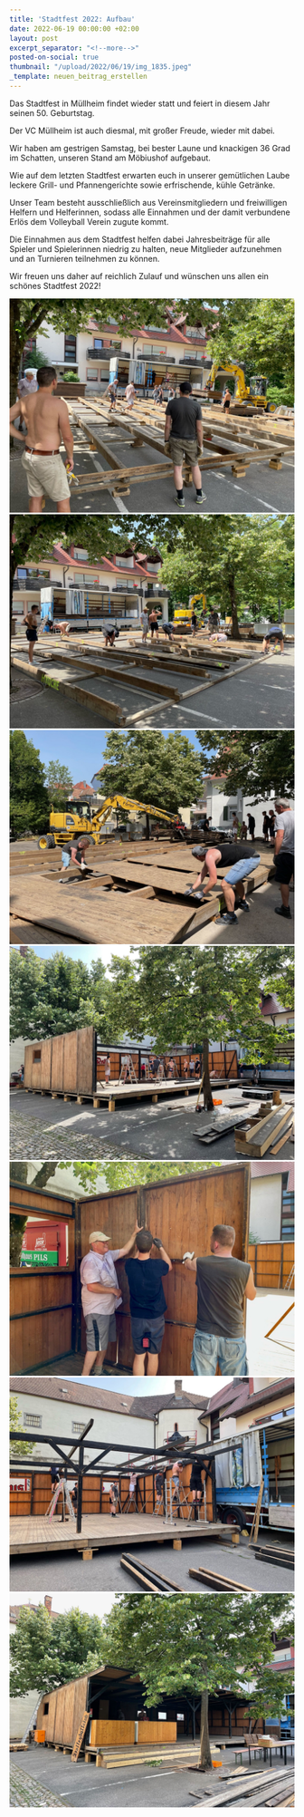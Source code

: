 ```yaml
---
title: 'Stadtfest 2022: Aufbau'
date: 2022-06-19 00:00:00 +02:00
layout: post
excerpt_separator: "<!--more-->"
posted-on-social: true
thumbnail: "/upload/2022/06/19/img_1835.jpeg"
_template: neuen_beitrag_erstellen
---
```


Das Stadtfest in Müllheim findet wieder statt und feiert in diesem Jahr seinen 50. Geburtstag.

Der VC Müllheim ist auch diesmal, mit großer Freude, wieder mit dabei.

Wir haben am gestrigen Samstag, bei bester Laune und knackigen 36 Grad im Schatten, unseren Stand am Möbiushof aufgebaut.

Wie auf dem letzten Stadtfest erwarten euch in unserer gemütlichen Laube leckere Grill- und Pfannengerichte sowie erfrischende, kühle Getränke.

Unser Team besteht ausschließlich aus Vereinsmitgliedern und freiwilligen Helfern und Helferinnen, sodass alle Einnahmen und der damit verbundene Erlös dem Volleyball Verein zugute kommt.

Die Einnahmen aus dem Stadtfest helfen dabei Jahresbeiträge für alle Spieler und Spielerinnen niedrig zu halten, neue Mitglieder aufzunehmen und an Turnieren teilnehmen zu können.

Wir freuen uns daher auf reichlich Zulauf und wünschen uns allen ein schönes Stadtfest 2022!

![](/upload/2022/06/19/img_1797.jpeg)
![](/upload/2022/06/19/img_1792.jpeg)
![](/upload/2022/06/19/img_1810.jpeg)
![](/upload/2022/06/19/img_1819.jpeg)
![](/upload/2022/06/19/img_1844.jpeg)
![](/upload/2022/06/19/img_1859.jpeg)
![](/upload/2022/06/19/img_1596.jpeg)
